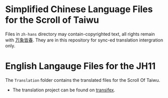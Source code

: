 # Simplified Chinese Language Files for the Scroll of Taiwu
Files in `zh-hans` directory may contain-copyrighted text, all rights remain with 
[万象皆春](https://store.steampowered.com/app/1816570/_/). They are in this repository for sync-ed translation intergration only. 


# English Langauge Files for the JH11
The `Translation` folder contains the translated files for the Scroll Of Taiwu.

* The translation project can be found on [transifex](https://www.transifex.com/taiwu-community-translation/jh11/).
